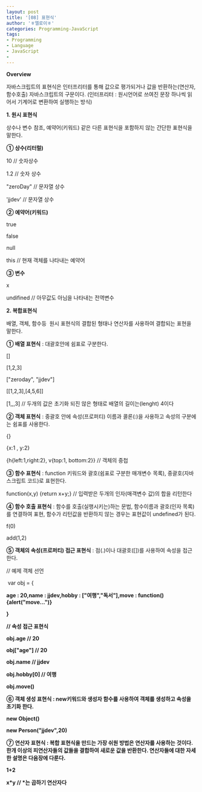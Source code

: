 ```yaml
---
layout: post
title: '[08] 표현식'
author: 'ㅎ엘로이ㅎ'
categories: Programming-JavaScript
tags:
- Programming
- Language
- JavaScript
-
---
```



<script> location.href='https://cafe.naver.com/develoid/701829' ; </script>

<b>Overview</b><p>자바스크립트의 표현식은 인터프리터를 통해 값으로 평가되거나 값을 반환하는(연산자,함수호출) 자바스크립트의 구문이다. (인터프리터 : 원시언어로 쓰여진 문장 하나씩 읽어서 기계어로 변환하여 실행하는 방식)</p><p><b>1. 원시 표현식</b></p><p>상수나 변수 참조, 예약어(키워드) 같은 다른 표현식을 포함하지 않는 간단한 표현식을 말한다.</p><p><strong>① 상수(리터럴)</strong></p><p>10&nbsp;// 숫자상수</p><p>1.2&nbsp;// 숫자 상수</p><p>"zeroDay"&nbsp;// 문자열 상수</p><p>'jjdev'&nbsp;// 문자열 상수</p><p><strong>② 예약어(키워드)</strong></p><p>true</p><p>false</p><p>null</p><p>this&nbsp;// 현재 객체를 나타내는 예약어</p><p><strong>③ 변수</strong></p><p>x</p><p>undifined&nbsp;// 아무값도 아님을 나타내는 전역변수</p><p><b>2. 복합표현식</b></p><p>배열, 객체, 함수등 &nbsp;원시 표현식의 결합된 형태나 연산자를 사용하여 결합되는 표현을 말한다.&nbsp;</p><p><strong>① 배열 표현식</strong>&nbsp;: 대괄호안에 쉼표로 구분한다.</p><p>[]</p><p>[1,2,3]</p><p>["zeroday", "jjdev"]</p><p>[[1,2,3],[4,5,6]]</p><p>[1,,,3]&nbsp;// 두개의 값은 초기화 되진 않은 형태로 배열의 길이는(lenght) 4이다</p><p><strong>② 객체 표현식</strong>&nbsp;: 중괄호 안에 속성(프로퍼티) 이름과 콜론(:)을 사용하고 속성의 구분에는 쉼표를 사용한다.</p><p>{}</p><p>{x:1 , y:2}</p><p>{h{left:1,right:2}, v{top:1, bottom:2}}&nbsp;// 객체의 중첩</p><p><strong>③ 함수 표현식</strong>&nbsp;: function 키워드와 괄호(쉼표로 구분한 매개변수 목록), 중괄호(자바스크립트 코드)로 표현한다.</p><p>function(x,y) {return x+y;}&nbsp;// 입력받은 두개의 인자(매객변수 값)의 합을 리턴한다</p><p><strong>④ 함수 호출 표현식</strong>&nbsp;: 함수를 호출(실행시키는)하는 문법, 함수이름과 괄호(인자 목록)를 연결하여 표현, 함수가 리턴값을 반환하지 않는 경우는 표현값이 undefined가 된다.</p><p>f(0)</p><p>add(1,2)</p><p><strong>⑤ 객체의 속성(프로퍼티) 접근 표현식</strong>&nbsp;: 점(.)이나 대괄호([])를 사용하여 속성을 접근한다.</p><p>// 예제 객체 선언</p><p>&nbsp;var obj = {</p><b>age : 20,</blockquote><b>name : jjdev,</blockquote><b>hobby : ["여행","독서"],</blockquote><b>move : function(){alert("move...")}</blockquote><p>}</p><p>// 속성 접근 표현식</p><p>obj.age&nbsp;// 20</p><p>obj["age"]&nbsp;// 20</p><p>obj.name&nbsp;// jjdev</p><p>obj.hobby[0]&nbsp;// 여행</p><p>obj.move()</p><p><strong>⑥ 객체 생성 표현식</strong>&nbsp;: new키워드와 생성자 함수를 사용하여 객체를 생성하고 속성을 초기화 한다.</p><p>new Object()</p><p>new Person("jjdev",20)</p><p>⑦ 연산자 표현식 : 복합 표현식을 만드는 가장 쉬원 방법은 연산자를 사용하는 것이다. 한개 이상의 피연산자들의 값들을 결합하여 새로운 값을 반환한다. 연산자들에 대한 자세한 설명은 다음장에 다룬다.</p><p>1+2</p><p>x*y&nbsp;// *는 곱하기 연산자다</p>
